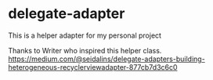 # delegate-adapter
This is a helper adapter for my personal project

Thanks to Writer who inspired this helper class.
https://medium.com/@seidalins/delegate-adapters-building-heterogeneous-recyclerviewadapter-877cb7d3c6c0
